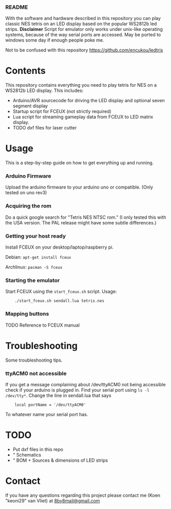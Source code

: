 ### README ###
With the software and hardware described in this repository you can play classic NES tetris on an LED display based on the popular WS2812b led strips.
__Disclaimer__ Script for emulator only works under unix-like operating systems, because of the way serial ports are accessed. May be ported to windows some day if enough people poke me.

Not to be confused with this repository https://github.com/encukou/ledtris

# Contents #
This repository contains everything you need to play tetris for NES on a WS2812b LED display. This includes:
- Arduino/AVR sourcecode for driving the LED display and optional seven segment display
- Startup script for FCEUX (not strictly required)
- Lua script for streaming gameplay data from FCEUX to LED matrix display.
- TODO dxf files for laser cutter


# Usage #
This is a step-by-step guide on how to get everything up and running.

### Arduino Firmware
Upload the arduino firmware to your arduino uno or compatible. (Only tested on uno rev3)

### Acquiring the rom
Do a quick google search for "Tetris NES NTSC rom." (I only tested this with the USA version. The PAL release might have some subtle differences.)

### Getting your host ready
Install FCEUX on your desktop/laptop/raspberry pi.

Debian:
`apt-get install fceux`

Archlinux:
`pacman -S fceux` 

### Starting the emulator
Start FCEUX using the `start_fceux.sh` script.
Usage:
```
	./start_fceux.sh sendall.lua tetris.nes
```

### Mapping buttons
TODO Reference to FCEUX manual

# Troubleshooting
Some troubleshooting tips.

### ttyACM0 not accessible
If you get a message complaining about /dev/ttyACM0 not being accessible check if your arduino is plugged in.
Find your serial port using `ls -l /dev/tty*`. Change the line in sendall.lua that says
```
	local portName = '/dev/ttyACM0'
```
To whatever name your serial port has.

# TODO
- Put dxf files in this repo
- " Schematics
- " BOM + Sources & dimensions of LED strips

# Contact
If you have any questions regarding this project please contact me (Koen "keoni29" van Vliet) at <8by8mail@gmail.com>
